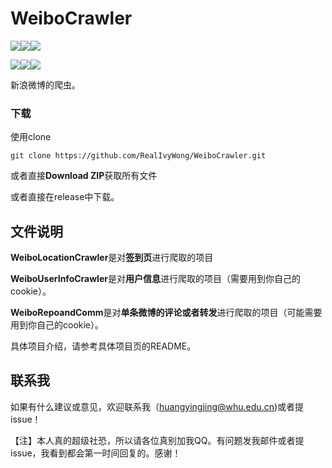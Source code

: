 # WeiboCrawler

![](https://img.shields.io/github/license/realivywong/WeiboCrawler.svg)![](https://img.shields.io/github/release-pre/realivywong/WeiboCrawler.svg)![](https://img.shields.io/github/downloads/realivywong/WeiboCrawler/total.svg)

![](https://img.shields.io/github/watchers/realivywong/WeiboCrawler.svg?style=social)![](https://img.shields.io/github/stars/realivywong/WeiboCrawler.svg?style=social)![](https://img.shields.io/github/forks/realivywong/WeiboCrawler.svg?style=social)



新浪微博的爬虫。



### 下载

使用clone

```
git clone https://github.com/RealIvyWong/WeiboCrawler.git
```

或者直接**Download ZIP**获取所有文件

或者直接在release中下载。

## 文件说明

**WeiboLocationCrawler**是对**签到页**进行爬取的项目

**WeiboUserInfoCrawler**是对**用户信息**进行爬取的项目（需要用到你自己的cookie）。

**WeiboRepoandComm**是对**单条微博的评论或者转发**进行爬取的项目（可能需要用到你自己的cookie）。

具体项目介绍，请参考具体项目页的README。

## 联系我

如果有什么建议或意见，欢迎联系我（huangyingjing@whu.edu.cn)或者提issue！



【注】本人真的超级社恐，所以请各位真别加我QQ。有问题发我邮件或者提issue，我看到都会第一时间回复的。感谢！